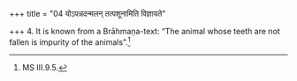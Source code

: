 +++
title = "04 योऽपन्नदन्मलन् तत्पशूनामिति विज्ञायते"

+++
4. It is known from a Brāhmaṇa-text: “The animal whose teeth are not fallen is impurity of the animals”.[^1]   

[^1]: MS III.9.5.
